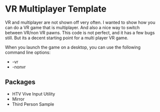 # VR Multiplayer Template
 
VR and multiplayer are not shown off very often. I wanted to show how you can do a VR game that is multiplayer. And also a nice way to switch between VR/non VR pawns. This code is not perfect, and it has a few bugs still. But its a decent starting point for a multi player VR game.


When you launch the game on a desktop, you can use the following command line options:

* -vr
* -nonvr

## Packages
 * HTV Vive Input Utility
 * Mirror
 * Third Person Sample
